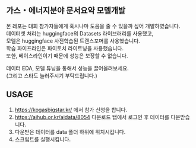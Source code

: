 가스・에너지분야 문서요약 모델개발  
---
본 레포는 대회 참가자들에게 혹시나마 도움을 줄 수 있을까 싶어 개발하였습니다.  
데이터셋 처리는 huggingface의 Datasets 라이브러리를 사용했고,  
모델은 huggingface 사전학습된 트랜스포머를 사용했습니다.  
학습 파이프라인은 파이토치 라이트닝을 사용했습니다.  
또한, 베이스라인이기 때문에 성능은 보장할 수 없습니다.  
  
데이터 EDA, 모델 튜닝을 통해서 성능을 끌어올려보세요.  
(그리고 스타도 눌러주시기 부탁드립니다.)


USAGE
---
1. https://kogasbigstar.kr/ 에서 참가 신청을 합니다.  
2. https://aihub.or.kr/aidata/8054 다운로드 탭에서 로그인 후 데이터를 다운받습니다.  
3. 다운받은 데이터를 data 폴더 하위에 위치시킵니다.  
4. 스크립트를 실행시킵니다.  
